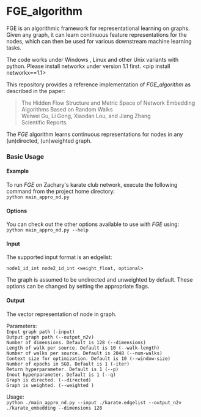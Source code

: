 # FGE_algorithm

   
FGE is an algorithmic framework for representational learning on graphs. Given any graph, it can learn continuous feature representations for the nodes, which can then be used for various downstream machine learning tasks. 

The code works under Windows , Linux and other Unix variants with python.
Please install networkx under version 1.1 first. <pip install networkx==1.1>

This repository provides a reference implementation of *FGE_algorithm* as described in the paper:<br>
> The Hidden Flow Structure and Metric Space of Network Embedding Algorithms Based on Random Walks<br>
> Weiwei Gu, Li Gong, Xiaodan Lou, and Jiang Zhang<br>
> Scientific Reports.<br>
> <Insert paper link>

The *FGE* algorithm learns continuous representations for nodes in any (un)directed, (un)weighted graph. 
### Basic Usage

#### Example
To run *FGE* on Zachary's karate club network, execute the following command from the project home directory:<br/>
	``python main_appro_nd.py``

#### Options
You can check out the other options available to use with *FGE* using:<br/>
	``python main_appro_nd.py --help``

#### Input
The supported input format is an edgelist:

	node1_id_int node2_id_int <weight_float, optional>
		
The graph is assumed to be undirected and unweighted by default. These options can be changed by setting the appropriate flags.

#### Output
The vector representation of node in graph.


Parameters:\
``Input graph path (-input) `` \
``Output graph path (--output_n2v)``\
``Number of dimensions. Default is 128 (--dimensions)``\
``Length of walk per source. Default is 10 (--walk-length)``\
``Number of walks per source. Default is 2048 (--num-walks)``\
``Context size for optimization. Default is 10 (--window-size)``\
``Number of epochs in SGD. Default is 1 (-iter)``\
``Return hyperparameter. Default is 1 (--p)``\
``Inout hyperparameter. Default is 1 (--q)``\
``Graph is directed. (--directed)``\
``Graph is weighted. (--weighted )``


Usage:\
``python ./main_appro_nd.py --input ./karate.edgelist --output_n2v ./karate_embedding --dimensions 128`` 
